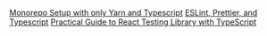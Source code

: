 [Monorepo Setup with only Yarn and Typescript](https://dev.to/t7yang/typescript-yarn-workspace-monorepo-1pao)
[ESLint, Prettier, and Typescript](https://www.robertcooper.me/using-eslint-and-prettier-in-a-typescript-project)
[Practical Guide to React Testing Library with TypeScript](https://medium.com/javascript-in-plain-english/the-practical-guide-to-start-react-testing-library-with-typescript-d386804a018)
